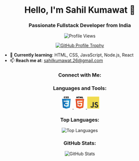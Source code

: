 <h1 align="center">Hello, I'm Sahil Kumawat 👋</h1>
<h3 align="center">Passionate Fullstack Developer from India</h3>

<p align="center">  
  <img src="https://komarev.com/ghpvc/?username=sahilkumawat0202&label=Profile%20Views&color=0e75b6&style=flat" alt="Profile Views"/>
</p>

<p align="center">
  <a href="https://github.com/ryo-ma/github-profile-trophy">
    <img src="https://github-profile-trophy.vercel.app/?username=sahilkumawat0202" alt="GitHub Profile Trophy"/>
  </a>
</p>

- 🌱 **Currently learning**: HTML, CSS, JavaScript, Node.js, React
- 📫 **Reach me at**: [sahilkumawat.26@gmail.com](mailto:sahilkumawat.26@gmail.com)

<h3 align="center">Connect with Me:</h3>
<p align="center">
  <!-- Add your social links here -->
</p>

<h3 align="center">Languages and Tools:</h3>
<p align="center">
  <a href="https://www.w3schools.com/css/" target="_blank" rel="noreferrer">
    <img src="https://raw.githubusercontent.com/devicons/devicon/master/icons/css3/css3-original-wordmark.svg" alt="CSS3" width="40" height="40"/>
  </a>
  <a href="https://www.w3.org/html/" target="_blank" rel="noreferrer">
    <img src="https://raw.githubusercontent.com/devicons/devicon/master/icons/html5/html5-original-wordmark.svg" alt="HTML5" width="40" height="40"/>
  </a>
  <a href="https://developer.mozilla.org/en-US/docs/Web/JavaScript" target="_blank" rel="noreferrer">
    <img src="https://raw.githubusercontent.com/devicons/devicon/master/icons/javascript/javascript-original.svg" alt="JavaScript" width="40" height="40"/>
  </a>
  <!-- Add more tools here if needed -->
</p>

<h3 align="center">Top Languages:</h3>
<p align="center">
  <img src="https://github-readme-stats.vercel.app/api/top-langs?username=sahilkumawat0202&show_icons=true&locale=en&layout=compact" alt="Top Languages"/>
</p>

<h3 align="center">GitHub Stats:</h3>
<p align="center">
  <img src="https://github-readme-stats.vercel.app/api?username=sahilkumawat0202&show_icons=true&locale=en" alt="GitHub Stats"/>
</p>

